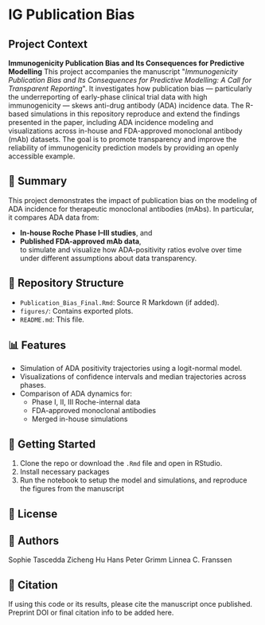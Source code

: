 # IG Publication Bias 
## Project Context
**Immunogenicity Publication Bias and Its Consequences for Predictive Modelling**
This project accompanies the manuscript "_Immunogenicity Publication Bias and Its Consequences for Predictive Modelling: A Call for Transparent Reporting_". It investigates how publication bias — particularly the underreporting of early-phase clinical trial data with high immunogenicity — skews anti-drug antibody (ADA) incidence data. The R-based simulations in this repository reproduce and extend the findings presented in the paper, including ADA incidence modeling and visualizations across in-house and FDA-approved monoclonal antibody (mAb) datasets. The goal is to promote transparency and improve the reliability of immunogenicity prediction models by providing an openly accessible example.

## 📘 Summary
This project demonstrates the impact of publication bias on the modeling of ADA incidence for therapeutic monoclonal antibodies (mAbs). In particular, it compares ADA data from:
- **In-house Roche Phase I–III studies**, and
- **Published FDA-approved mAb data**,  
to simulate and visualize how ADA-positivity ratios evolve over time under different assumptions about data transparency.

## 📂 Repository Structure
- `Publication_Bias_Final.Rmd`: Source R Markdown (if added).
- `figures/`: Contains exported plots.
- `README.md`: This file.

## 📊 Features
- Simulation of ADA positivity trajectories using a logit-normal model.
- Visualizations of confidence intervals and median trajectories across phases.
- Comparison of ADA dynamics for:
  - Phase I, II, III Roche-internal data
  - FDA-approved monoclonal antibodies
  - Merged in-house simulations
 
## 🧪 Getting Started
1. Clone the repo or download the `.Rmd` file and open in RStudio.
2. Install necessary packages
3. Run the notebook to setup the model and simulations, and reproduce the figures from the manuscript

## 📄 License

## 🧠 Authors
  Sophie Tascedda
  Zicheng Hu
  Hans Peter Grimm
  Linnea C. Franssen

## 📎 Citation
If using this code or its results, please cite the manuscript once published. Preprint DOI or final citation info to be added here.
